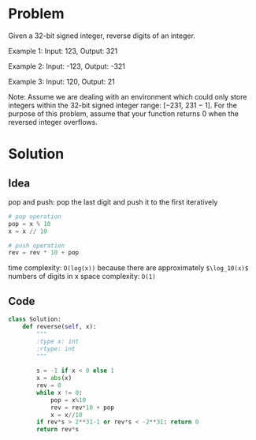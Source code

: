 # Problem

Given a 32-bit signed integer, reverse digits of an integer.

Example 1:
Input: 123, Output: 321

Example 2:
Input: -123, Output: -321

Example 3:
Input: 120, Output: 21

Note: Assume we are dealing with an environment which could only store integers within the 32-bit signed integer range: [−231,  231 − 1]. For the purpose of this problem, assume that your function returns 0 when the reversed integer overflows.

# Solution

## Idea

pop and push: pop the last digit and push it to the first iteratively

```python
# pop operation
pop = x % 10
x = x // 10

# push operation
rev = rev * 10 + pop
```

time complexity: `O(log(x))` because there are approximately `$\log_10(x)$` numbers of digits in x
space complexity: `O(1)`

## Code

```python
class Solution:
    def reverse(self, x):
        """
        :type x: int
        :rtype: int
        """
        
        s = -1 if x < 0 else 1
        x = abs(x)
        rev = 0
        while x != 0:
            pop = x%10
            rev = rev*10 + pop
            x = x//10
        if rev*s > 2**31-1 or rev*s < -2**31: return 0
        return rev*s
```
